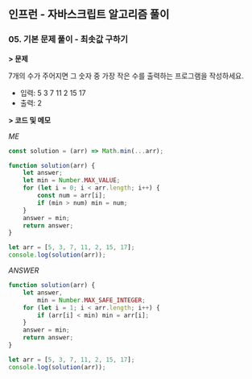## 인프런 - 자바스크립트 알고리즘 풀이

### **05.** 기본 문제 풀이 - 최솟값 구하기

**> 문제**

7개의 수가 주어지면 그 숫자 중 가장 작은 수를 출력하는 프로그램을 작성하세요.

-   입력: 5 3 7 11 2 15 17
-   출력: 2

**> 코드 및 메모**

_ME_

```js
const solution = (arr) => Math.min(...arr);
```

```js
function solution(arr) {
    let answer;
    let min = Number.MAX_VALUE;
    for (let i = 0; i < arr.length; i++) {
        const num = arr[i];
        if (min > num) min = num;
    }
    answer = min;
    return answer;
}

let arr = [5, 3, 7, 11, 2, 15, 17];
console.log(solution(arr));
```

_ANSWER_

```js
function solution(arr) {
    let answer,
        min = Number.MAX_SAFE_INTEGER;
    for (let i = 1; i < arr.length; i++) {
        if (arr[i] < min) min = arr[i];
    }
    answer = min;
    return answer;
}

let arr = [5, 3, 7, 11, 2, 15, 17];
console.log(solution(arr));
```
